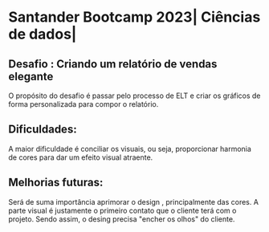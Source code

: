 # Santander Bootcamp 2023| Ciências de dados|




## Desafio : Criando um relatório de vendas elegante	
O propósito do desafio é passar pelo processo de ELT e criar os  gráficos de forma personalizada para compor o relatório.



## Dificuldades:

A maior dificuldade é conciliar os visuais, ou seja, proporcionar harmonia de cores para dar um efeito visual atraente.



## Melhorias futuras:

Será de suma importância aprimorar o design , principalmente das cores. A parte visual é justamente o primeiro contato que o cliente terá com o projeto. Sendo assim, o desing precisa "encher os olhos" do cliente.